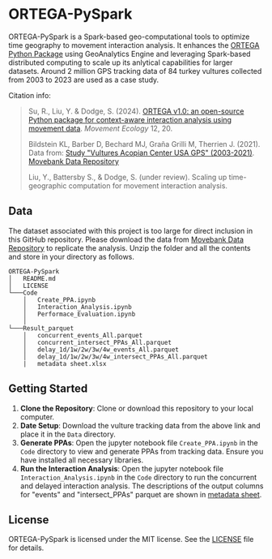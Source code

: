 # ORTEGA-PySpark

ORTEGA-PySpark is a Spark-based geo-computational tools to optimize time geography to movement interaction analysis. It enhances the [ORTEGA Python Package](https://github.com/move-ucsb/ORTEGA) using GeoAnalytics Engine and leveraging Spark-based distributed computing to scale up its anlytical capabilities for larger datasets. Around 2 million GPS tracking data of 84 turkey vultures collected from 2003 to 2023 are used as a case study. 

Citation info:
> Su, R., Liu, Y. & Dodge, S. (2024). [ORTEGA v1.0: an open-source Python package for context-aware interaction analysis using movement data](https://doi.org/10.1186/s40462-024-00460-2). *Movement Ecology* 12, 20.
>
> Bildstein KL, Barber D, Bechard MJ, Graña Grilli M, Therrien J. (2021). Data from: [Study "Vultures Acopian Center USA GPS" (2003-2021)](https://doi.org/10.1186/s40462-021-00274-6). [Movebank Data Repository](https://doi.org/10.5441/001/1.f3qt46r2) 
> 
> Liu, Y., Battersby S., & Dodge, S. (under review). Scaling up time-geographic computation for movement interaction analysis.

## Data

The dataset associated with this project is too large for direct inclusion in this GitHub repository. Please download the data from [Movebank Data Repository](https://doi.org/10.5441/001/1.f3qt46r2) to replicate the analysis. Unzip the folder and all the contents and store in your directory as follows. 

```         
ORTEGA-PySpark
│   README.md
│   LICENSE
└───Code
    │   Create_PPA.ipynb
    │   Interaction_Analysis.ipynb
    │   Performace_Evaluation.ipynb
    │       
└───Result_parquet
    │   concurrent_events_All.parquet
    │   concurrent_intersect_PPAs_All.parquet
    │   delay_1d/1w/2w/3w/4w_events_All.parquet
    │   delay_1d/1w/2w/3w/4w_intersect_PPAs_All.parquet
    |   metadata sheet.xlsx
```

## Getting Started

1. **Clone the Repository**: Clone or download this repository to your local computer.
2. **Date Setup**: Download the vulture tracking data from the above link and place it in the `Data` directory.
3. **Generate PPAs**: Open the jupyter notebook file `Create_PPA.ipynb` in the `Code` directory to view and generate PPAs from tracking data. Ensure you have installed all necessary libraries.
4. **Run the Interaction Analysis**: Open the jupyter notebook file `Interaction_Analysis.ipynb` in the `Code` directory to run the concurrent and delayed interaction analysis. The descriptions of the output columns for "events" and "intersect_PPAs" parquet are shown in [metadata sheet](https://github.com/move-ucsb/ORTEGA-PySpark/blob/main/Result_parquet/metadata%20sheet.xlsx). 

## License
ORTEGA-PySpark is licensed under the MIT license. See the [LICENSE](https://github.com/move-ucsb/ORTEGA-PySpark/blob/main/LICENSE) file for details.
